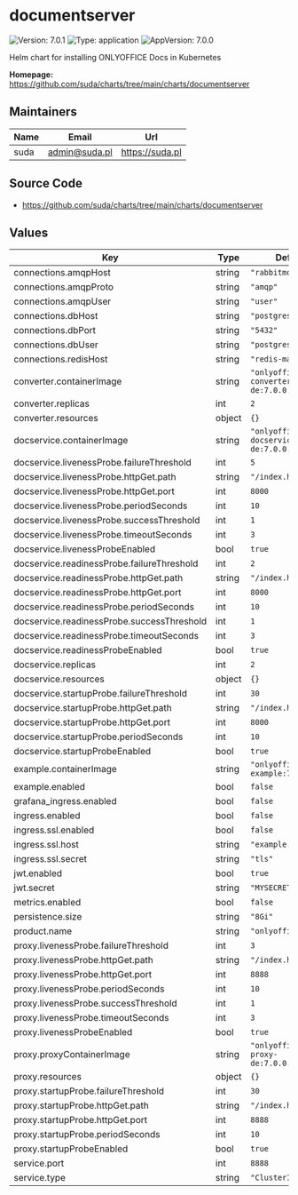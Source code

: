 # documentserver

![Version: 7.0.1](https://img.shields.io/badge/Version-7.0.1-informational?style=flat-square) ![Type: application](https://img.shields.io/badge/Type-application-informational?style=flat-square) ![AppVersion: 7.0.0](https://img.shields.io/badge/AppVersion-7.0.0-informational?style=flat-square)

Helm chart for installing ONLYOFFICE Docs in Kubernetes

**Homepage:** <https://github.com/suda/charts/tree/main/charts/documentserver>

## Maintainers

| Name | Email | Url |
| ---- | ------ | --- |
| suda | admin@suda.pl | https://suda.pl |

## Source Code

* <https://github.com/suda/charts/tree/main/charts/documentserver>

## Values

| Key | Type | Default | Description |
|-----|------|---------|-------------|
| connections.amqpHost | string | `"rabbitmq"` |  |
| connections.amqpProto | string | `"amqp"` |  |
| connections.amqpUser | string | `"user"` |  |
| connections.dbHost | string | `"postgresql"` |  |
| connections.dbPort | string | `"5432"` |  |
| connections.dbUser | string | `"postgres"` |  |
| connections.redisHost | string | `"redis-master"` |  |
| converter.containerImage | string | `"onlyoffice/docs-converter-de:7.0.0.132"` |  |
| converter.replicas | int | `2` |  |
| converter.resources | object | `{}` |  |
| docservice.containerImage | string | `"onlyoffice/docs-docservice-de:7.0.0.132"` |  |
| docservice.livenessProbe.failureThreshold | int | `5` |  |
| docservice.livenessProbe.httpGet.path | string | `"/index.html"` |  |
| docservice.livenessProbe.httpGet.port | int | `8000` |  |
| docservice.livenessProbe.periodSeconds | int | `10` |  |
| docservice.livenessProbe.successThreshold | int | `1` |  |
| docservice.livenessProbe.timeoutSeconds | int | `3` |  |
| docservice.livenessProbeEnabled | bool | `true` |  |
| docservice.readinessProbe.failureThreshold | int | `2` |  |
| docservice.readinessProbe.httpGet.path | string | `"/index.html"` |  |
| docservice.readinessProbe.httpGet.port | int | `8000` |  |
| docservice.readinessProbe.periodSeconds | int | `10` |  |
| docservice.readinessProbe.successThreshold | int | `1` |  |
| docservice.readinessProbe.timeoutSeconds | int | `3` |  |
| docservice.readinessProbeEnabled | bool | `true` |  |
| docservice.replicas | int | `2` |  |
| docservice.resources | object | `{}` |  |
| docservice.startupProbe.failureThreshold | int | `30` |  |
| docservice.startupProbe.httpGet.path | string | `"/index.html"` |  |
| docservice.startupProbe.httpGet.port | int | `8000` |  |
| docservice.startupProbe.periodSeconds | int | `10` |  |
| docservice.startupProbeEnabled | bool | `true` |  |
| example.containerImage | string | `"onlyoffice/docs-example:7.0.0.132"` |  |
| example.enabled | bool | `false` |  |
| grafana_ingress.enabled | bool | `false` |  |
| ingress.enabled | bool | `false` |  |
| ingress.ssl.enabled | bool | `false` |  |
| ingress.ssl.host | string | `"example.com"` |  |
| ingress.ssl.secret | string | `"tls"` |  |
| jwt.enabled | bool | `true` |  |
| jwt.secret | string | `"MYSECRET"` |  |
| metrics.enabled | bool | `false` |  |
| persistence.size | string | `"8Gi"` |  |
| product.name | string | `"onlyoffice"` |  |
| proxy.livenessProbe.failureThreshold | int | `3` |  |
| proxy.livenessProbe.httpGet.path | string | `"/index.html"` |  |
| proxy.livenessProbe.httpGet.port | int | `8888` |  |
| proxy.livenessProbe.periodSeconds | int | `10` |  |
| proxy.livenessProbe.successThreshold | int | `1` |  |
| proxy.livenessProbe.timeoutSeconds | int | `3` |  |
| proxy.livenessProbeEnabled | bool | `true` |  |
| proxy.proxyContainerImage | string | `"onlyoffice/docs-proxy-de:7.0.0.132"` |  |
| proxy.resources | object | `{}` |  |
| proxy.startupProbe.failureThreshold | int | `30` |  |
| proxy.startupProbe.httpGet.path | string | `"/index.html"` |  |
| proxy.startupProbe.httpGet.port | int | `8888` |  |
| proxy.startupProbe.periodSeconds | int | `10` |  |
| proxy.startupProbeEnabled | bool | `true` |  |
| service.port | int | `8888` |  |
| service.type | string | `"ClusterIP"` |  |
